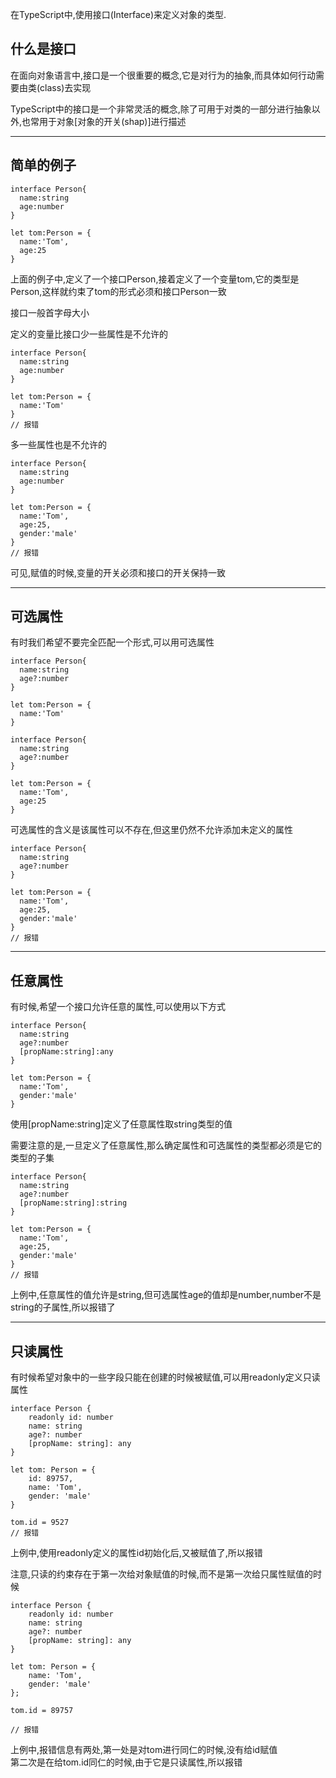在TypeScript中,使用接口(Interface)来定义对象的类型.

## **什么是接口**

在面向对象语言中,接口是一个很重要的概念,它是对行为的抽象,而具体如何行动需要由类(class)去实现

TypeScript中的接口是一个非常灵活的概念,除了可用于对类的一部分进行抽象以外,也常用于对象[对象的开关(shap)]进行描述

---

## **简单的例子**

```
interface Person{
  name:string
  age:number
}

let tom:Person = {
  name:'Tom',
  age:25
}
```

上面的例子中,定义了一个接口Person,接着定义了一个变量tom,它的类型是Person,这样就约束了tom的形式必须和接口Person一致

接口一般首字母大小

定义的变量比接口少一些属性是不允许的

```
interface Person{
  name:string
  age:number
}

let tom:Person = {
  name:'Tom'
}
// 报错
```

多一些属性也是不允许的

```
interface Person{
  name:string
  age:number
}

let tom:Person = {
  name:'Tom',
  age:25,
  gender:'male'
}
// 报错
```

可见,赋值的时候,变量的开关必须和接口的开关保持一致

---

## **可选属性**

有时我们希望不要完全匹配一个形式,可以用可选属性

```
interface Person{
  name:string
  age?:number
}

let tom:Person = {
  name:'Tom'
}

interface Person{
  name:string
  age?:number
}

let tom:Person = {
  name:'Tom',
  age:25
}
```

可选属性的含义是该属性可以不存在,但这里仍然不允许添加未定义的属性

```
interface Person{
  name:string
  age?:number
}

let tom:Person = {
  name:'Tom',
  age:25,
  gender:'male'
}
// 报错
```

---

## **任意属性**

有时候,希望一个接口允许任意的属性,可以使用以下方式

```
interface Person{
  name:string
  age?:number
  [propName:string]:any
}

let tom:Person = {
  name:'Tom',
  gender:'male'
}
```

使用[propName:string]定义了任意属性取string类型的值

需要注意的是,一旦定义了任意属性,那么确定属性和可选属性的类型都必须是它的类型的子集

```
interface Person{
  name:string
  age?:number
  [propName:string]:string
}

let tom:Person = {
  name:'Tom',
  age:25,
  gender:'male'
}
// 报错
```

上例中,任意属性的值允许是string,但可选属性age的值却是number,number不是string的子属性,所以报错了

---

## **只读属性**

有时候希望对象中的一些字段只能在创建的时候被赋值,可以用readonly定义只读属性

```
interface Person {
    readonly id: number
    name: string
    age?: number
    [propName: string]: any
}

let tom: Person = {
    id: 89757,
    name: 'Tom',
    gender: 'male'
}

tom.id = 9527
// 报错
```

上例中,使用readonly定义的属性id初始化后,又被赋值了,所以报错

注意,只读的约束存在于第一次给对象赋值的时候,而不是第一次给只属性赋值的时候

```
interface Person {
    readonly id: number
    name: string
    age?: number
    [propName: string]: any
}

let tom: Person = {
    name: 'Tom',
    gender: 'male'
};

tom.id = 89757

// 报错
```

上例中,报错信息有两处,第一处是对tom进行同仁的时候,没有给id赋值  
第二次是在给tom.id同仁的时候,由于它是只读属性,所以报错
